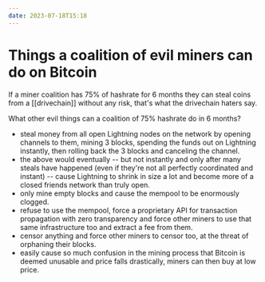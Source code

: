 ```yaml
---
date: 2023-07-18T15:18
---
```


# Things a coalition of evil miners can do on Bitcoin

If a miner coalition has 75% of hashrate for 6 months they can steal coins from a [[drivechain]] without any risk, that's what the drivechain haters say.

What other evil things can a coalition of 75% hashrate do in 6 months?

- steal money from all open Lightning nodes on the network by opening channels to them, mining 3 blocks, spending the funds out on Lightning instantly, then rolling back the 3 blocks and canceling the channel.
- the above would eventually -- but not instantly and only after many steals have happened (even if they're not all perfectly coordinated and instant) -- cause Lightning to shrink in size a lot and become more of a closed friends network than truly open.
- only mine empty blocks and cause the mempool to be enormously clogged.
- refuse to use the mempool, force a proprietary API for transaction propagation with zero transparency and force other miners to use that same infrastructure too and extract a fee from them.
- censor anything and force other miners to censor too, at the threat of orphaning their blocks.
- easily cause so much confusion in the mining process that Bitcoin is deemed unusable and price falls drastically, miners can then buy at low price.
